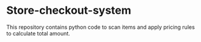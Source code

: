 # Store-checkout-system
This repository contains python code to  scan items and apply pricing rules to calculate total amount.
